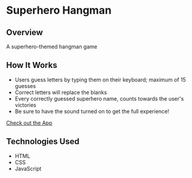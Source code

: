 # Superhero Hangman

## Overview
A superhero-themed hangman game

## How It Works
- Users guess letters by typing them on their keyboard; maximum of 15 guesses
- Correct letters will replace the blanks
- Every correctly guessed superhero name, counts towards the user's victories
- Be sure to have the sound turned on to get the full experience!

[Check out the App](https://secure-hamlet-72687.herokuapp.com/)

## Technologies Used
- HTML
- CSS
- JavaScript